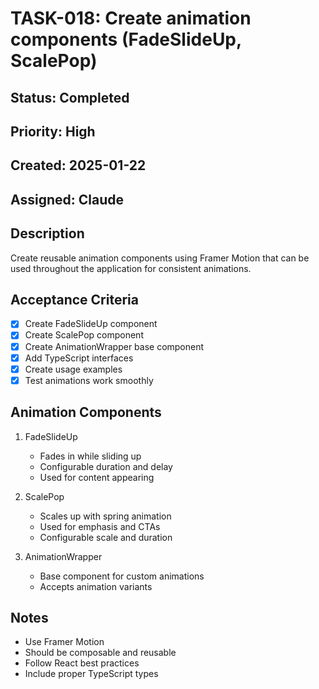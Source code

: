 # TASK-018: Create animation components (FadeSlideUp, ScalePop)

## Status: Completed
## Priority: High
## Created: 2025-01-22
## Assigned: Claude

## Description
Create reusable animation components using Framer Motion that can be used throughout the application for consistent animations.

## Acceptance Criteria
- [x] Create FadeSlideUp component
- [x] Create ScalePop component
- [x] Create AnimationWrapper base component
- [x] Add TypeScript interfaces
- [x] Create usage examples
- [x] Test animations work smoothly

## Animation Components
1. FadeSlideUp
   - Fades in while sliding up
   - Configurable duration and delay
   - Used for content appearing

2. ScalePop
   - Scales up with spring animation
   - Used for emphasis and CTAs
   - Configurable scale and duration

3. AnimationWrapper
   - Base component for custom animations
   - Accepts animation variants

## Notes
- Use Framer Motion
- Should be composable and reusable
- Follow React best practices
- Include proper TypeScript types